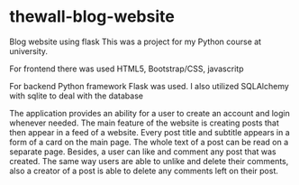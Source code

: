 # thewall-blog-website
Blog website using flask
This was a project for my Python course at university.

For frontend there was used HTML5, Bootstrap/CSS, javascritp

For backend Python framework Flask was used. I also utilized SQLAlchemy with sqlite to deal with the database

The application provides an ability for a user to create an account and login whenever needed. The main feature of the website is creating posts that then appear in a feed of a website. Every post title and subtitle appears in a form of a card on the main page. The whole text of a post can be read on a separate page. Besides, a user can like and comment any post that was created. The same way users are able to unlike and delete their comments, also a creator of a post is able to delete any comments left on their post.
